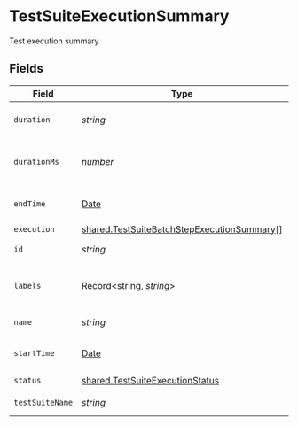 # TestSuiteExecutionSummary

Test execution summary


## Fields

| Field                                                                                                           | Type                                                                                                            | Required                                                                                                        | Description                                                                                                     | Example                                                                                                         |
| --------------------------------------------------------------------------------------------------------------- | --------------------------------------------------------------------------------------------------------------- | --------------------------------------------------------------------------------------------------------------- | --------------------------------------------------------------------------------------------------------------- | --------------------------------------------------------------------------------------------------------------- |
| `duration`                                                                                                      | *string*                                                                                                        | :heavy_minus_sign:                                                                                              | test suite execution duration                                                                                   | 00:00:09                                                                                                        |
| `durationMs`                                                                                                    | *number*                                                                                                        | :heavy_minus_sign:                                                                                              | test suite execution duration in ms                                                                             | 9009                                                                                                            |
| `endTime`                                                                                                       | [Date](https://developer.mozilla.org/en-US/docs/Web/JavaScript/Reference/Global_Objects/Date)                   | :heavy_minus_sign:                                                                                              | test suite execution end time                                                                                   |                                                                                                                 |
| `execution`                                                                                                     | [shared.TestSuiteBatchStepExecutionSummary](../../../sdk/models/shared/testsuitebatchstepexecutionsummary.md)[] | :heavy_minus_sign:                                                                                              | N/A                                                                                                             |                                                                                                                 |
| `id`                                                                                                            | *string*                                                                                                        | :heavy_check_mark:                                                                                              | execution id                                                                                                    | 62f395e004109209b50edfc1                                                                                        |
| `labels`                                                                                                        | Record<string, *string*>                                                                                        | :heavy_minus_sign:                                                                                              | test suite and execution labels                                                                                 | {"env":"prod","app":"backend"}                                                                                  |
| `name`                                                                                                          | *string*                                                                                                        | :heavy_check_mark:                                                                                              | execution name                                                                                                  | test-suite1.needlessly-sweet-imp                                                                                |
| `startTime`                                                                                                     | [Date](https://developer.mozilla.org/en-US/docs/Web/JavaScript/Reference/Global_Objects/Date)                   | :heavy_minus_sign:                                                                                              | test suite execution start time                                                                                 |                                                                                                                 |
| `status`                                                                                                        | [shared.TestSuiteExecutionStatus](../../../sdk/models/shared/testsuiteexecutionstatus.md)                       | :heavy_check_mark:                                                                                              | N/A                                                                                                             |                                                                                                                 |
| `testSuiteName`                                                                                                 | *string*                                                                                                        | :heavy_check_mark:                                                                                              | name of the test suite                                                                                          | test-suite1                                                                                                     |